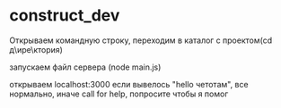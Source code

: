 # construct_dev 

Открываем командную строку, переходим в каталог с проектом(cd д\ире\ктория)

запускаем файл сервера (node main.js)

открываем localhost:3000
если вывелось "hello четотам", все нормально, иначе call for help, попросите чтобы я помог 
